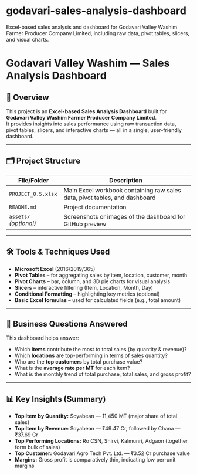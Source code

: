 # godavari-sales-analysis-dashboard
Excel-based sales analysis and dashboard for Godavari Valley Washim Farmer Producer Company Limited, including raw data, pivot tables, slicers, and visual charts.

# Godavari Valley Washim — Sales Analysis Dashboard

## 📌 Overview
This project is an **Excel-based Sales Analysis Dashboard** built for  
**Godavari Valley Washim Farmer Producer Company Limited**.  
It provides insights into sales performance using raw transaction data,  
pivot tables, slicers, and interactive charts — all in a single, user-friendly dashboard.

---

## 🗂 Project Structure
| File/Folder | Description |
|-------------|-------------|
| `PROJECT_0.5.xlsx` | Main Excel workbook containing raw sales data, pivot tables, and dashboard |
| `README.md` | Project documentation |
| `assets/` *(optional)* | Screenshots or images of the dashboard for GitHub preview |

---

## 🛠 Tools & Techniques Used
- **Microsoft Excel** (2016/2019/365)  
- **Pivot Tables** – for aggregating sales by item, location, customer, month  
- **Pivot Charts** – bar, column, and 3D pie charts for visual analysis  
- **Slicers** – interactive filtering (Item, Location, Month, Day)  
- **Conditional Formatting** – highlighting key metrics (optional)  
- **Basic Excel formulas** – used for calculated fields (e.g., total amount)

---

## 🎯 Business Questions Answered
This dashboard helps answer:
- Which **items** contribute the most to total sales (by quantity & revenue)?
- Which **locations** are top-performing in terms of sales quantity?
- Who are the **top customers** by total purchase value?
- What is the **average rate per MT** for each item?
- What is the monthly trend of total purchase, total sales, and gross profit?

---

## 📊 Key Insights (Summary)
- **Top Item by Quantity:** Soyabean — 11,450 MT (major share of total sales)
- **Top Item by Revenue:** Soyabean — ₹49.47 Cr, followed by Chana — ₹37.69 Cr
- **Top Performing Locations:** Ro CSN, Shirvi, Kalmunri, Adgaon (together form bulk of sales)
- **Top Customer:** Godavari Agro Tech Pvt. Ltd. — ₹3.52 Cr purchase value
- **Margins:** Gross profit is comparatively thin, indicating low per-unit margins
